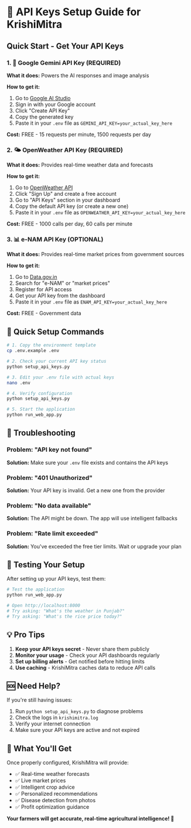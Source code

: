# 🔑 API Keys Setup Guide for KrishiMitra

## Quick Start - Get Your API Keys

### 1. 🤖 Google Gemini API Key (REQUIRED)

**What it does:** Powers the AI responses and image analysis

**How to get it:**
1. Go to [Google AI Studio](https://makersuite.google.com/app/apikey)
2. Sign in with your Google account
3. Click "Create API Key"
4. Copy the generated key
5. Paste it in your `.env` file as `GEMINI_API_KEY=your_actual_key_here`

**Cost:** FREE - 15 requests per minute, 1500 requests per day

### 2. 🌤️ OpenWeather API Key (REQUIRED)

**What it does:** Provides real-time weather data and forecasts

**How to get it:**
1. Go to [OpenWeather API](https://openweathermap.org/api)
2. Click "Sign Up" and create a free account
3. Go to "API Keys" section in your dashboard
4. Copy the default API key (or create a new one)
5. Paste it in your `.env` file as `OPENWEATHER_API_KEY=your_actual_key_here`

**Cost:** FREE - 1000 calls per day, 60 calls per minute

### 3. 📊 e-NAM API Key (OPTIONAL)

**What it does:** Provides real-time market prices from government sources

**How to get it:**
1. Go to [Data.gov.in](https://data.gov.in/)
2. Search for "e-NAM" or "market prices"
3. Register for API access
4. Get your API key from the dashboard
5. Paste it in your `.env` file as `ENAM_API_KEY=your_actual_key_here`

**Cost:** FREE - Government data

## 🚀 Quick Setup Commands

```bash
# 1. Copy the environment template
cp .env.example .env

# 2. Check your current API key status
python setup_api_keys.py

# 3. Edit your .env file with actual keys
nano .env

# 4. Verify configuration
python setup_api_keys.py

# 5. Start the application
python run_web_app.py
```

## 🔧 Troubleshooting

### Problem: "API key not found"
**Solution:** Make sure your `.env` file exists and contains the API keys

### Problem: "401 Unauthorized"
**Solution:** Your API key is invalid. Get a new one from the provider

### Problem: "No data available"
**Solution:** The API might be down. The app will use intelligent fallbacks

### Problem: "Rate limit exceeded"
**Solution:** You've exceeded the free tier limits. Wait or upgrade your plan

## 🎯 Testing Your Setup

After setting up your API keys, test them:

```bash
# Test the application
python run_web_app.py

# Open http://localhost:8000
# Try asking: "What's the weather in Punjab?"
# Try asking: "What's the rice price today?"
```

## 💡 Pro Tips

1. **Keep your API keys secret** - Never share them publicly
2. **Monitor your usage** - Check your API dashboards regularly
3. **Set up billing alerts** - Get notified before hitting limits
4. **Use caching** - KrishiMitra caches data to reduce API calls

## 🆘 Need Help?

If you're still having issues:

1. Run `python setup_api_keys.py` to diagnose problems
2. Check the logs in `krishimitra.log`
3. Verify your internet connection
4. Make sure your API keys are active and not expired

## 🌟 What You'll Get

Once properly configured, KrishiMitra will provide:
- ✅ Real-time weather forecasts
- ✅ Live market prices
- ✅ Intelligent crop advice
- ✅ Personalized recommendations
- ✅ Disease detection from photos
- ✅ Profit optimization guidance

**Your farmers will get accurate, real-time agricultural intelligence! 🚀**